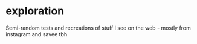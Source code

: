 # exploration

Semi-random tests and recreations of stuff I see on the web - mostly from instagram and savee tbh
